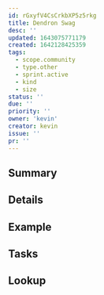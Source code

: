```yaml
---
id: rGxyfV4CsCrkbXP5z5rkg
title: Dendron Swag
desc: ''
updated: 1643075771179
created: 1642128425359
tags:
  - scope.community
  - type.other
  - sprint.active
  - kind
  - size
status: ''
due: ''
priority: ''
owner: 'kevin'
creator: kevin
issue: ''
pr: ''
---
```


## Summary

## Details

## Example

## Tasks


## Lookup

